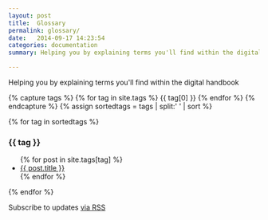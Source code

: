 ```yaml
---
layout: post
title:  Glossary
permalink: glossary/
date:   2014-09-17 14:23:54
categories: documentation
summary: Helping you by explaining terms you'll find within the digital handbook

---
```

<div class="home">
<p>Helping you by explaining terms you'll find within the digital handbook</p>
{% capture tags %}
  {% for tag in site.tags %}
    {{ tag[0] }}
  {% endfor %}
{% endcapture %}
{% assign sortedtags = tags | split:' ' | sort %}

{% for tag in sortedtags %}
  <h3 id="{{ tag }}">{{ tag }}</h3>
  <ul>
  {% for post in site.tags[tag] %}
    <li><a href="{{ post.url }}">{{ post.title }}</a></li>
  {% endfor %}
  </ul>
{% endfor %}





  <p class="rss-subscribe">Subscribe to updates <a href="{{ "/feed.xml" | prepend: site.baseurl }}">via RSS</a></p>

</div>
